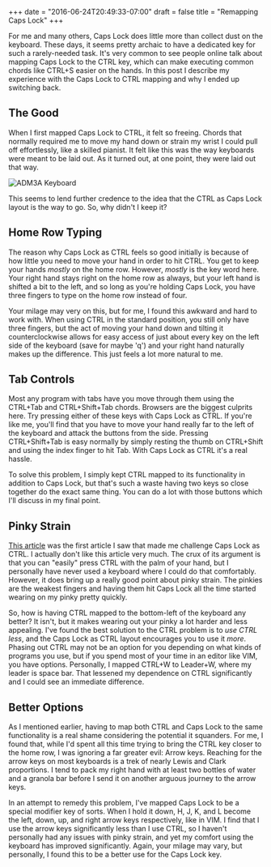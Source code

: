 +++
date = "2016-06-24T20:49:33-07:00"
draft = false
title = "Remapping Caps Lock"
+++

For me and many others, Caps Lock does little more than collect dust on the
keyboard. These days, it seems pretty archaic to have a dedicated key for such
a rarely-needed task.  It's very common to see people online talk about mapping
Caps Lock to the CTRL key, which can make executing common chords like CTRL+S
easier on the hands. In this post I describe my experience with the Caps Lock
to CTRL mapping and why I ended up switching back.

## The Good

When I first mapped Caps Lock to CTRL, it felt so freeing. Chords that normally
required me to move my hand down or strain my wrist I could pull off
effortlessly, like a skilled pianist.  It felt like this was the way keyboards
were meant to be laid out. As it turned out, at one point, they were laid out
that way.

![ADM3A Keyboard]("/adm3a-keyboard.jpg")

This seems to lend further credence to the idea that the CTRL as Caps Lock
layout is the way to go. So, why didn't I keep it?

## Home Row Typing

The reason why Caps Lock as CTRL feels so good initially is because of how
little you need to move your hand in order to hit CTRL. You get to keep your
hands *mostly* on the home row. However, *mostly* is the key word here. Your
right hand stays right on the home row as always, but your left hand is shifted
a bit to the left, and so long as you're holding Caps Lock, you have three
fingers to type on the home row instead of four.

Your milage may very on this, but for me, I found this awkward and hard to work
with. When using CTRL in the standard position, you still only have three
fingers, but the act of moving your hand down and tilting it counterclockwise
allows for easy access of just about every key on the left side of the keyboard
(save for maybe 'q') and your right hand naturally makes up the difference.
This just feels a lot more natural to me.

## Tab Controls

Most any program with tabs have you move through them using the CTRL+Tab and
CTRL+Shift+Tab chords. Browsers are the biggest culprits here. Try pressing
either of these keys with Caps Lock as CTRL. If you're like me, you'll find
that you have to move your hand really far to the left of the keyboard and
attack the buttons from the side. Pressing CTRL+Shift+Tab is easy normally by
simply resting the thumb on CTRL+Shift and using the index finger to hit Tab.
With Caps Lock as CTRL it's a real hassle.

To solve this problem, I simply kept CTRL mapped to its functionality in
addition to Caps Lock, but that's such a waste having two keys so close
together do the exact same thing. You can do a lot with those buttons which
I'll discuss in my final point.

## Pinky Strain

[This article](http://ergoemacs.org/emacs/swap_CapsLock_Ctrl.html) was the
first article I saw that made me challenge Caps Lock as CTRL. I actually don't
like this article very much. The crux of its argument is that you can "easily"
press CTRL with the palm of your hand, but I personally have never used a
keyboard where I could do that comfortably. However, it does bring up a really
good point about pinky strain. The pinkies are the weakest fingers and having
them hit Caps Lock all the time started wearing on my pinky pretty quickly.

So, how is having CTRL mapped to the bottom-left of the keyboard any better? It
isn't, but it makes wearing out your pinky a lot harder and less appealing.
I've found the best solution to the CTRL problem is to *use CTRL less*, and the
Caps Lock as CTRL layout encourages you to use it *more*. Phasing out CTRL may
not be an option for you depending on what kinds of programs you use, but if
you spend most of your time in an editor like VIM, you have options.
Personally, I mapped CTRL+W to Leader+W, where my leader is space bar. That
lessened my dependence on CTRL significantly and I could see an immediate
difference.

## Better Options

As I mentioned earlier, having to map both CTRL and Caps Lock to the same
functionality is a real shame considering the potential it squanders. For me, I
found that, while I'd spent all this time trying to bring the CTRL key closer
to the home row, I was ignoring a far greater evil: Arrow keys. Reaching for
the arrow keys on most keyboards is a trek of nearly Lewis and Clark
proportions.  I tend to pack my right hand with at least two bottles of water
and a granola bar before I send it on another arguous journey to the arrow
keys.

In an attempt to remedy this problem, I've mapped Caps Lock to be a special
modifier key of sorts. When I hold it down, H, J, K, and L become the left,
down, up, and right arrow keys respectively, like in VIM.  I find that I use
the arrow keys significantly less than I use CTRL, so I haven't personally had
any issues with pinky strain, and yet my comfort using the keyboard has
improved significantly.  Again, your milage may vary, but personally, I found
this to be a better use for the Caps Lock key.

